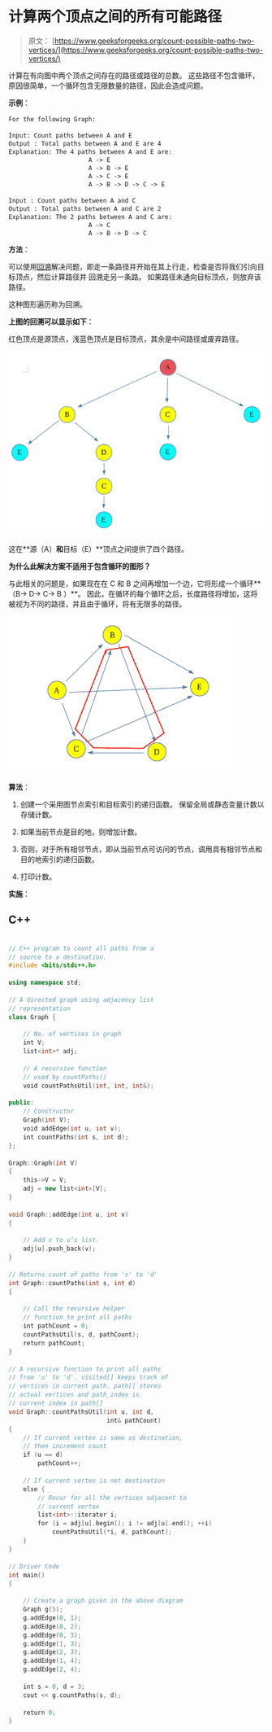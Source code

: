 # 计算两个顶点之间的所有可能路径

> 原文： [https://www.geeksforgeeks.org/count-possible-paths-two-vertices/](https://www.geeksforgeeks.org/count-possible-paths-two-vertices/)

计算在有向图中两个顶点之间存在的路径或路径的总数。 这些路径不包含循环，原因很简单，一个循环包含无限数量的路径，因此会造成问题。

**示例**：

```
For the following Graph:

Input: Count paths between A and E
Output : Total paths between A and E are 4
Explanation: The 4 paths between A and E are:
                      A -> E
                      A -> B -> E
                      A -> C -> E
                      A -> B -> D -> C -> E 

Input : Count paths between A and C
Output : Total paths between A and C are 2
Explanation: The 2 paths between A and C are:
                      A -> C
                      A -> B -> D -> C

```

**方法**：

可以使用[回溯](https://www.geeksforgeeks.org/backtracking-algorithms/)解决问题，即走一条路径并开始在其上行走，检查是否将我们引向目标顶点，然后计算路径并 回溯走另一条路。 如果路径未通向目标顶点，则放弃该路径。

这种图形遍历称为回溯。

**上图的回溯可以显示如下**：

红色顶点是源顶点，浅蓝色顶点是目标顶点，其余是中间路径或废弃路径。

![](img/0fbbcda29a28bee41c11ff54c1edd7a8.png)

这在**源（A）**和**目标（E）**顶点之间提供了四个路径。

**为什么此解决方案不适用于包含循环的图形？**

与此相关的问题是，如果现在在 C 和 B 之间再增加一个边，它将形成一个循环**（B-> D-> C-> B ）**。 因此，在循环的每个循环之后，长度路径将增加，这将被视为不同的路径，并且由于循环，将有无限多的路径。

![](img/62c28e5af1e1bd2ae58aeb4d71f5a66b.png)

**算法**：

1.  创建一个采用图节点索引和目标索引的递归函数。 保留全局或静态变量计数以存储计数。

2.  如果当前节点是目的地，则增加计数。

3.  否则，对于所有相邻节点，即从当前节点可访问的节点，调用具有相邻节点和目的地索引的递归函数。

4.  打印计数。

**实施**：

## C++

```cpp

// C++ program to count all paths from a 
// source to a destination. 
#include <bits/stdc++.h> 

using namespace std; 

// A directed graph using adjacency list 
// representation 
class Graph { 

    // No. of vertices in graph 
    int V; 
    list<int>* adj; 

    // A recursive function 
    // used by countPaths() 
    void countPathsUtil(int, int, int&); 

public: 
    // Constructor 
    Graph(int V); 
    void addEdge(int u, int v); 
    int countPaths(int s, int d); 
}; 

Graph::Graph(int V) 
{ 
    this->V = V; 
    adj = new list<int>[V]; 
} 

void Graph::addEdge(int u, int v) 
{ 

    // Add v to u’s list. 
    adj[u].push_back(v); 
} 

// Returns count of paths from 's' to 'd' 
int Graph::countPaths(int s, int d) 
{ 

    // Call the recursive helper 
    // function to print all paths 
    int pathCount = 0; 
    countPathsUtil(s, d, pathCount); 
    return pathCount; 
} 

// A recursive function to print all paths 
// from 'u' to 'd'. visited[] keeps track of 
// vertices in current path. path[] stores 
// actual vertices and path_index is 
// current index in path[] 
void Graph::countPathsUtil(int u, int d, 
                           int& pathCount) 
{ 
    // If current vertex is same as destination, 
    // then increment count 
    if (u == d) 
        pathCount++; 

    // If current vertex is not destination 
    else { 
        // Recur for all the vertices adjacent to 
        // current vertex 
        list<int>::iterator i; 
        for (i = adj[u].begin(); i != adj[u].end(); ++i) 
            countPathsUtil(*i, d, pathCount); 
    } 
} 

// Driver Code 
int main() 
{ 

    // Create a graph given in the above diagram 
    Graph g(5); 
    g.addEdge(0, 1); 
    g.addEdge(0, 2); 
    g.addEdge(0, 3); 
    g.addEdge(1, 3); 
    g.addEdge(2, 3); 
    g.addEdge(1, 4); 
    g.addEdge(2, 4); 

    int s = 0, d = 3; 
    cout << g.countPaths(s, d); 

    return 0; 
} 

```
